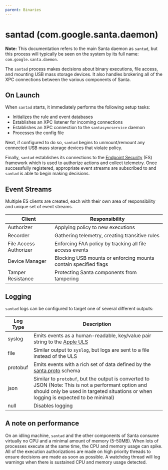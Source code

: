 ```yaml
---
parent: Binaries
---
```


# santad  (com.google.santa.daemon)

**Note:** This documentation refers to the main Santa daemon as `santad`, but
this process will typically be seen on the system by its full name:
`com.google.santa.daemon`.

The `santad` process makes decisions
about binary executions, file access, and mounting USB mass storage devices. It
also handles brokering all of the XPC connections between the various components
of Santa.

## On Launch

When `santad` starts, it immediately performs the following setup tasks:

*   Initializes the rule and event databases
*   Establishes an XPC listener for incoming connections
*   Establishes an XPC connection to the `santasyncservice` daemon
*   Processes the config file

Next, if configured to do so, `santad` begins to unmount/remount any connected
USB mass storage devices that violate policy.

Finally, `santad` establishes its connections to the
[Endpoint Security](https://developer.apple.com/documentation/endpointsecurity)
(ES) framework which is used to authorize actions and collect telemetry. Once
successfully registered, appropriate event streams are subscribed to and
`santad` is able to begin making decisions.

## Event Streams

Multiple ES clients are created, each with their own area of responsibility and
unique set of event streams.

| Client                 | Responsibility |
| ---------------------- | -------------- |
| Authorizer             | Applying policy to new executions |
| Recorder               | Gathering telemetry, creating transitive rules |
| File Access Authorizer | Enforcing FAA policy by tracking all file access events |
| Device Manager         | Blocking USB mounts or enforcing mounts contain specified flags |
| Tamper Resistance      | Protecting Santa components from tampering |

## Logging

`santad` logs can be configured to target one of several different outputs:

| Log Type | Description |
| ------   | ----------- |
| syslog   | Emits events as a human-readable, key/value pair string to the [Apple ULS](https://developer.apple.com/documentation/os/logging?language=objc) |
| file     | Similar output to `syslog`, but logs are sent to a file instead of the ULS |
| protobuf | Emits events with a rich set of data defined by the [santa.proto](https://github.com/google/santa/blob/main/Source/common/santa.proto) schema |
| json     | Similar to `protobuf`, but the output is converted to JSON (Note: This is not a performant option and should only be used in targeted situations or when logging is expected to be minimal) |
| null     | Disables logging |

## A note on performance

On an idling machine, `santad` and the other components of Santa consume
virtually no CPU and a minimal amount of memory (5-50MB). When lots of processes
execute at the same time, the CPU and memory usage can spike. All of the
execution authorizations are made on high priority threads to ensure decisions
are made as soon as possible. A watchdog thread will log warnings when there is
sustained CPU and memory usage detected.

